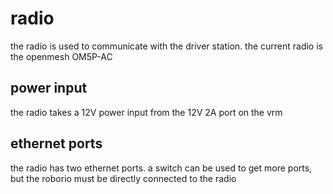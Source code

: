 # radio

the radio is used to communicate with the driver station. the current radio is the openmesh OM5P-AC

## power input

the radio takes a 12V power input from the 12V 2A port on the vrm

## ethernet ports

the radio has two ethernet ports. a switch can be used to get more ports, but the roborio must be directly connected to the radio
